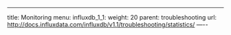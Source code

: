 ---
title: Monitoring
menu:
  influxdb_1_1:
    weight: 20
    parent: troubleshooting
    url: http://docs.influxdata.com/influxdb/v1.1/troubleshooting/statistics/
—--
